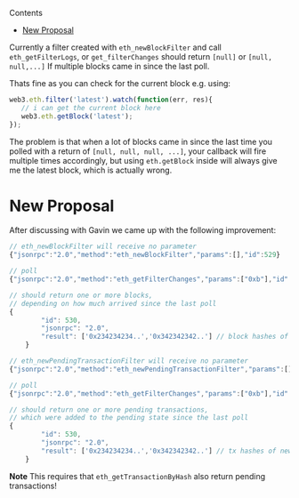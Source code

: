 <!-- START doctoc generated TOC please keep comment here to allow auto update -->
<!-- DON'T EDIT THIS SECTION, INSTEAD RE-RUN doctoc TO UPDATE -->
Contents

- [New Proposal](#new-proposal)

<!-- END doctoc generated TOC please keep comment here to allow auto update -->

Currently a filter created with `eth_newBlockFilter` and call `eth_getFilterLogs`, or `get_filterChanges` should return `[null]` or `[null, null,...]` If multiple blocks came in since the last poll.

Thats fine as you can check for the current block e.g. using:

```js
web3.eth.filter('latest').watch(function(err, res){
   // i can get the current block here
   web3.eth.getBlock('latest');
});
```

The problem is that when a lot of blocks came in since the last time you polled with a return of `[null, null, null, ...]`, your callback will fire multiple times accordingly, but using `eth.getBlock` inside will always give me the latest block, which is actually wrong.



# New Proposal

After discussing with Gavin we came up with the following improvement:

```js
// eth_newBlockFilter will receive no parameter
{"jsonrpc":"2.0","method":"eth_newBlockFilter","params":[],"id":529}

// poll
{"jsonrpc":"2.0","method":"eth_getFilterChanges","params":["0xb"],"id":530} // we assume the filter ID is "0xb"

// should return one or more blocks,
// depending on how much arrived since the last poll
{
		"id": 530,
		"jsonrpc": "2.0",
		"result": ['0x234234234..','0x342342342..'] // block hashes of the incoming blocks
	}
```

```js
// eth_newPendingTransactionFilter will receive no parameter
{"jsonrpc":"2.0","method":"eth_newPendingTransactionFilter","params":[],"id":529}

// poll
{"jsonrpc":"2.0","method":"eth_getFilterChanges","params":["0xb"],"id":530} // we assume the filter ID is "0xb"

// should return one or more pending transactions,
// which were added to the pending state since the last poll
{
		"id": 530,
		"jsonrpc": "2.0",
		"result": ['0x234234234..','0x342342342..'] // tx hashes of new pending transactions
	}
```

**Note** This requires that `eth_getTransactionByHash` also return pending transactions!